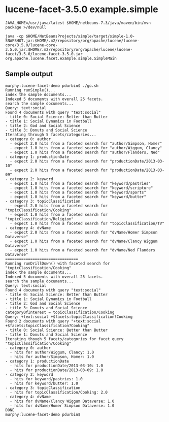 # lucene-facet-3.5.0 example.simple

    JAVA_HOME=/usr/java/latest $HOME/netbeans-7.3/java/maven/bin/mvn package >/dev/null

    java -cp $HOME/NetBeansProjects/simple/target/simple-1.0-SNAPSHOT.jar:$HOME/.m2/repository/org/apache/lucene/lucene-core/3.5.0/lucene-core-3.5.0.jar:$HOME/.m2/repository/org/apache/lucene/lucene-facet/3.5.0/lucene-facet-3.5.0.jar org.apache.lucene.facet.example.simple.SimpleMain

## Sample output

    murphy:lucene-facet-demo pdurbin$ ./go.sh 
    Running runSimple()...
    index the sample documents...
    Indexed 5 documents with overall 25 facets.
    search the sample documents...
    Query: text:social
    Found 4 documents with query "text:social"
    - title 0: Social Science: Better than Butter
    - title 1: Social Dynamics in Football
    - title 2: God and Social Science
    - title 3: Donuts and Social Science
    Iterating through 5 facets/categories...
    - category 0: author
      - expect 2.0 hits from a faceted search for "author/Simpson, Homer"
      - expect 1.0 hits from a faceted search for "author/Wiggum, Clancy"
      - expect 1.0 hits from a faceted search for "author/Flanders, Ned"
    - category 1: productionDate
      - expect 2.0 hits from a faceted search for "productionDate/2013-03-10"
      - expect 2.0 hits from a faceted search for "productionDate/2013-03-09"
    - category 2: keyword
      - expect 1.0 hits from a faceted search for "keyword/pastries"
      - expect 1.0 hits from a faceted search for "keyword/scripture"
      - expect 1.0 hits from a faceted search for "keyword/sports"
      - expect 1.0 hits from a faceted search for "keyword/butter"
    - category 3: topicClassification
      - expect 2.0 hits from a faceted search for "topicClassification/Cooking"
      - expect 1.0 hits from a faceted search for "topicClassification/Religion"
      - expect 1.0 hits from a faceted search for "topicClassification/TV"
    - category 4: dvName
      - expect 2.0 hits from a faceted search for "dvName/Homer Simpson Dataverse"
      - expect 1.0 hits from a faceted search for "dvName/Clancy Wiggum Dataverse"
      - expect 1.0 hits from a faceted search for "dvName/Ned Flanders Dataverse"
    ================================
    Running runDrillDown() with faceted search for "topicClassification/Cooking"
    index the sample documents...
    Indexed 5 documents with overall 25 facets.
    search the sample documents...
    Query: text:social
    Found 4 documents with query "text:social"
    - title 0: Social Science: Better than Butter
    - title 1: Social Dynamics in Football
    - title 2: God and Social Science
    - title 3: Donuts and Social Science
    categoryOfInterest = topicClassification/Cooking
    Query: +text:social +$facets:topicClassification?Cooking
    Found 2 documents with query "+text:social +$facets:topicClassification?Cooking"
    - title 0: Social Science: Better than Butter
    - title 1: Donuts and Social Science
    Iterating though 5 facets/categories for facet query "topicClassification/Cooking"
    - category 0: author
      - hits for author/Wiggum, Clancy: 1.0
      - hits for author/Simpson, Homer: 1.0
    - category 1: productionDate
      - hits for productionDate/2013-03-10: 1.0
      - hits for productionDate/2013-03-09: 1.0
    - category 2: keyword
      - hits for keyword/pastries: 1.0
      - hits for keyword/butter: 1.0
    - category 3: topicClassification
      - hits for topicClassification/Cooking: 2.0
    - category 4: dvName
      - hits for dvName/Clancy Wiggum Dataverse: 1.0
      - hits for dvName/Homer Simpson Dataverse: 1.0
    DONE
    murphy:lucene-facet-demo pdurbin$ 
